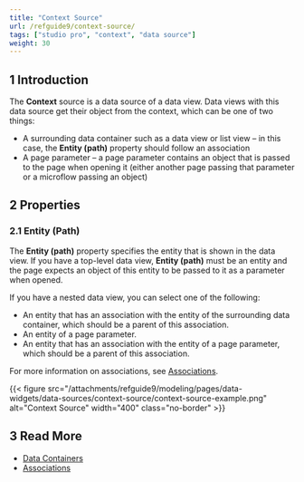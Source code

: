 ```yaml
---
title: "Context Source"
url: /refguide9/context-source/
tags: ["studio pro", "context", "data source"]
weight: 30
---
```


## 1 Introduction

The **Context** source is a data source of a data view. Data views with this data source get their object from the context, which can be one of two things:

* A surrounding data container such as a data view or list view – in this case, the **Entity (path)** property should follow an association 
* A page parameter – a page parameter contains an object that is passed to the page when opening it (either another page passing that parameter or a microflow passing an object)

## 2 Properties

### 2.1 Entity (Path)

The **Entity (path)** property specifies the entity that is shown in the data view. If you have a top-level data view, **Entity (path)** must be an entity and the page expects an object of this entity to be passed to it as a parameter when opened. 

If you have a nested data view, you can select one of the following:

* An entity that has an association with the entity of the surrounding data container, which should be a parent of this association.
* An entity of a page parameter.
* An entity that has an association with the entity of a page parameter, which should be a parent of this association. 

For more information on associations, see [Associations](/refguide9/associations/). 

{{< figure src="/attachments/refguide9/modeling/pages/data-widgets/data-sources/context-source/context-source-example.png" alt="Context Source"   width="400"  class="no-border" >}}

## 3 Read More

* [Data Containers](/refguide9/data-widgets/)
* [Associations](/refguide9/associations/)
